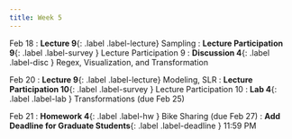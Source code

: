 ```yaml
---
title: Week 5
---
```


Feb 18
: **Lecture 9**{: .label .label-lecture} Sampling
: **Lecture Participation 9**{: .label .label-survey } Lecture Participation 9
: **Discussion 4**{: .label .label-disc } Regex, Visualization, and Transformation



Feb 20
: **Lecture 9**{: .label .label-lecture} Modeling, SLR
: **Lecture Participation 10**{: .label .label-survey } Lecture Participation 10
: **Lab 4**{: .label .label-lab } Transformations (due Feb 25)
<!-- : **Exam Prep 4**{: .label .label-examprep } Data Visualization -->

Feb 21
: **Homework 4**{: .label .label-hw } Bike Sharing (due Feb 27)
: **Add Deadline for Graduate Students**{: .label .label-deadline } 11:59 PM